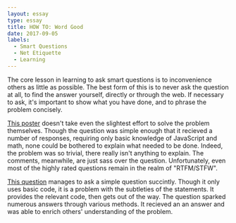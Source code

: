 ```yaml
---
layout: essay
type: essay
title: HOW TO: Word Good
date: 2017-09-05
labels:
  - Smart Questions
  - Net Etiquette
  - Learning
---
```


The core lesson in learning to ask smart questions is to inconvenience others as little as possible.  The best form of this is to never ask the question at all, to find the answer yourself, directly or through the web.  If necessary to ask, it's important to show what you have done, and to phrase the problem concisely.

<a href="https://stackoverflow.com/questions/35723062/get-the-percentage-of-a-number-with-javascript">This poster</a> doesn't take even the slightest effort to solve the problem themselves.  Though the question was simple enough that it recieved a number of responses, requiring only basic knowledge of JavaScript and math, none could be bothered to explain what needed to be done.  Indeed, the problem was so trivial, there really isn't anything to explain.  The comments, meanwhile, are just sass over the question.  Unfortunately, even most of the highly rated questions remain in the realm of "RTFM/STFW".

<a href="https://stackoverflow.com/questions/750486/javascript-closure-inside-loops-simple-practical-example">This question</a> manages to ask a simple question succintly.  Though it only uses basic code, it is a problem with the subtleties of the statements.  It provides the relevant code, then gets out of the way.  The question sparked numerous answers through various methods.  It recieved an an answer and was able to enrich others' understanding of the problem.
